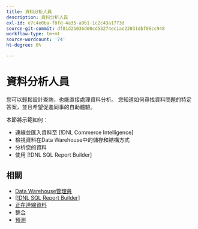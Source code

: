 ```yaml
---
title: 資料分析人員
description: 資料分析人員
exl-id: e7c4e0ba-f8fd-4a35-a9b1-1c2c43a1773d
source-git-commit: df81d2b036d00cd53274ec1ae22031dbf06cc948
workflow-type: tm+mt
source-wordcount: '74'
ht-degree: 0%

---
```


# 資料分析人員

您可以輕鬆設計查詢，也能直接處理資料分析。 您知道如何尋找資料問題的特定答案，並且希望促進同事的自助體驗。

本節將示範如何：
* 連線並匯入資料至 [!DNL Commerce Intelligence]
* 檢視資料在Data Warehouse中的儲存和結構方式
* 分析您的資料
* 使用 [!DNL SQL Report Builder]

## 相關

* [Data Warehouse管理員](../mbi/data-analyst/data-warehouse-mgr/tour-dwm.md)
* [[!DNL SQL Report Builder]](data-analyst/dev-reports/sql-rpt-bldr.md)
* [正在連線資料](../mbi/data-analyst/importing-data/connecting-data/connecting-data.md)
* [整合](../mbi/data-analyst/importing-data/integrations/magento.md)
* [預測](../mbi/data-analyst/analysis/forecasting.md)
